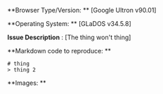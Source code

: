 **Browser Type/Version: ** [Google Ultron v90.01]

**Operating System: ** [GLaDOS v34.5.8]

**Issue Description** : [The thing won't thing]

**Markdown code to reproduce: **

```
# thing
> thing 2
```

**Images: **

